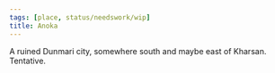 ```yaml
---
tags: [place, status/needswork/wip]
title: Anoka
---
```



A ruined Dunmari city, somewhere south and maybe east of Kharsan. Tentative.
